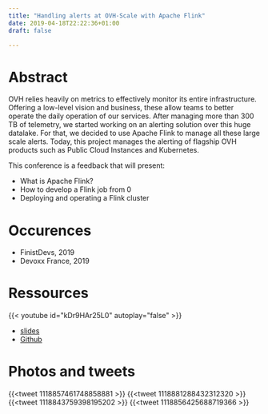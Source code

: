 ```yaml
---
title: "Handling alerts at OVH-Scale with Apache Flink"
date: 2019-04-18T22:22:36+01:00
draft: false

---
```



# Abstract

OVH relies heavily on metrics to effectively monitor its entire infrastructure. Offering a low-level vision and business, these allow teams to better operate the daily operation of our services. After managing more than 300 TB of telemetry, we started working on an alerting solution over this huge datalake. For that, we decided to use Apache Flink to manage all these large scale alerts. Today, this project manages the alerting of flagship OVH products such as Public Cloud Instances and Kubernetes.

This conference is a feedback that will present:

* What is Apache Flink?
* How to develop a Flink job from 0
* Deploying and operating a Flink cluster

# Occurences

* FinistDevs, 2019
* Devoxx France, 2019

# Ressources

{{< youtube id="kDr9HAr25L0" autoplay="false" >}}

* [slides](https://docs.google.com/presentation/d/1kIU3UNyhSSFFptA0_sJiIuV_SCzbvrYt0qEuQEv3vVg/edit?usp=sharing)
* [Github](https://github.com/PierreZ/ovh-alerts-flink-demo)

# Photos and tweets

{{<tweet 1118857461748858881 >}}
{{<tweet 1118881288432312320 >}}
{{<tweet 1118843759398195202 >}}
{{<tweet 1118856425688719366 >}}